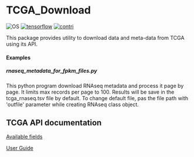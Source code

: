 # TCGA_Download

![OS](https://img.shields.io/conda/pn/conda-forge/tensorflow.svg?color=green)
[![tensorflow](https://img.shields.io/pypi/pyversions/tensorflow.svg)](https://www.tensorflow.org/api_docs/python)
[![contri](https://img.shields.io/github/contributors/MayurDivate/TCGA_data_download.svg)](https://github.com/MayurDivate/TCGA_Data_Download/graphs/contributors)


This package provides utility to download data and meta-data from TCGA using its API.

#### Examples

##### rnaseq_metadata_for_fpkm_files.py

This python program download RNAseq metadata and process it page by page.
It limits max records per page to 100.
Results will be save in the tcga_rnaseq.tsv file by default.
To change default file, pas the file path with 'outfile' parameter while creating RNAseq class object.


## TCGA API documentation 

[Available fields](https://docs.gdc.cancer.gov/API/Users_Guide/Appendix_A_Available_Fields/)

[User Guide](https://docs.gdc.cancer.gov/API/Users_Guide/Search_and_Retrieval/)
